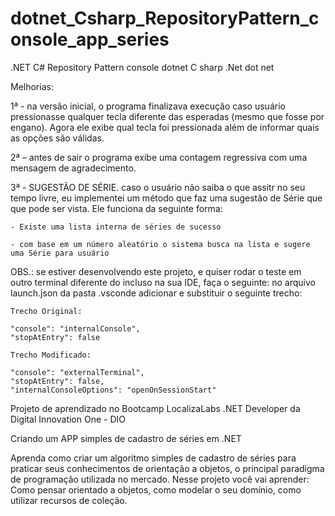 # dotnet_Csharp_RepositoryPattern_console_app_series
.NET C# Repository Pattern console dotnet C sharp .Net dot net


Melhorias:

1ª - na versão inicial, o programa finalizava execução caso usuário pressionasse qualquer tecla diferente das esperadas (mesmo que fosse por engano). Agora ele exibe qual tecla foi pressionada além de informar quais as opções são válidas.

2ª – antes de sair o programa exibe uma contagem regressiva com uma mensagem de agradecimento.

3ª - SUGESTÃO DE SÉRIE. caso o usuário não saiba o que assitr no seu tempo livre, eu implementei um método que faz uma sugestão de Série que que pode ser vista. Ele funciona da seguinte forma:
    
    - Existe uma lista interna de séries de sucesso

    - com base em um número aleatório o sistema busca na lista e sugere uma Série para usuário


OBS.: se estiver desenvolvendo este projeto, e quiser rodar o teste em outro terminal diferente do incluso na sua IDE, faça o seguinte: no arquivo launch.json da pasta .vsconde adicionar e substituir o seguinte trecho:

    Trecho Original:

    "console": "internalConsole",
    "stopAtEntry": false

    Trecho Modificado:

    "console": "externalTerminal",
    "stopAtEntry": false,
    "internalConsoleOptions": "openOnSessionStart"


Projeto de aprendizado no Bootcamp LocalizaLabs .NET Developer da Digital Innovation One - DIO

Criando um APP simples de cadastro de séries em .NET

Aprenda como criar um algoritmo simples de cadastro de séries para praticar seus conhecimentos de orientação a objetos, o principal paradigma de programação utilizada no mercado. Nesse projeto você vai aprender: Como pensar orientado a objetos, como modelar o seu domínio, como utilizar recursos de coleção.
